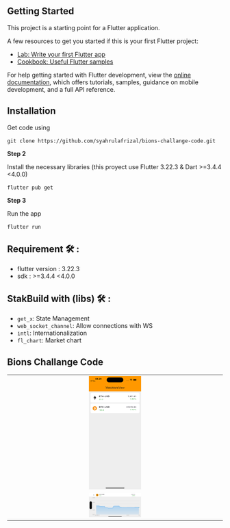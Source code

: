 ## Getting Started

This project is a starting point for a Flutter application.

A few resources to get you started if this is your first Flutter project:

- [Lab: Write your first Flutter app](https://docs.flutter.dev/get-started/codelab)
- [Cookbook: Useful Flutter samples](https://docs.flutter.dev/cookbook)

For help getting started with Flutter development, view the
[online documentation](https://docs.flutter.dev/), which offers tutorials,
samples, guidance on mobile development, and a full API reference.

## Installation

Get code using

```
git clone https://github.com/syahrulafrizal/bions-challange-code.git
```

__Step 2__

Install the necessary libraries (this proyect use Flutter 3.22.3 & Dart >=3.4.4 <4.0.0)

```
flutter pub get
```

__Step 3__

Run the app

```bash
flutter run
```

## Requirement 🛠 :
- flutter version : 3.22.3
- sdk : >=3.4.4 <4.0.0

## StakBuild with (libs) 🛠 :
- `get_x`: State Management
- `web_socket_channel`: Allow connections with WS
- `intl`: Internationalization
- `fl_chart`: Market chart

## Bions Challange Code

<table>
  <tr>
    <td align="center" valign="center"><img src="screenshoot/watchlist.png" width="25%"></td>
  </tr>
  <tr>
    <td align="center" valign="center"><img src="screenshoot/chart.png" width="25%"></td>
  </tr>
 </table>

